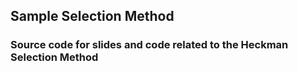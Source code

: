 ## Sample Selection Method

### Source code for slides and code related to the Heckman Selection Method


